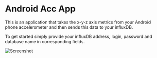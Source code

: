 # Android Acc App

This is an application that takes the x-y-z axis metrics from your Android phone accelerometer and then sends this data to your influxDB.

To get started simply provide your influxDB address, login, password and database name in corresponding fields.


![Screenshot](https://user-images.githubusercontent.com/3668959/37643733-90480804-2c32-11e8-85c7-193e29baeea4.png)
